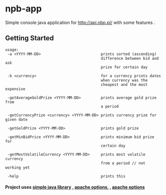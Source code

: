 # npb-app

Simple console java application for http://api.nbp.pl/ with some features
. 

## Getting Started

``` 
usage:
 -a <YYYY-MM-DD>                           prints sorted (ascending)
                                           difference between bid and ask
                                           prize for certain day
                                           
 -b <currency>                             for a currency prints dates
                                           when currency was the
                                           cheapest and the most expensive
                                           
 -getAverageGoldPrize <YYYY-MM-DD>         prints average gold prize from
                                           a period
                                           
 -getCurrencyPrize <currency> <YYYY-MM-DD> prints currency prize for given date
                                            
 -getGoldPrize <YYYY-MM-DD>                prints gold prize
 
 -getMinBidPrice <YYYY-MM-DD>              prints minimum bid prize for
                                           certain day
                                           
 -getMostVolatileCurrency <YYYY-MM-DD>     prints most volatile currency
                                           from a period // not working yet
                                           
 -help                                     prints this
```

#### Project uses [simple java library](https://github.com/radekoziol/java-date-library) , [apache options](http://commons.apache.org/proper/commons-cli/javadocs/api-release/org/apache/commons/cli/Options.html), , [apache options](https://sites.google.com/site/gson/)


